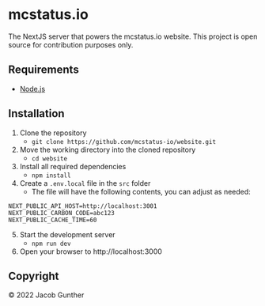 # mcstatus.io
The NextJS server that powers the mcstatus.io website. This project is open source for contribution purposes only.

## Requirements

- [Node.js](https://nodejs.org/en/)

## Installation

1. Clone the repository
    - `git clone https://github.com/mcstatus-io/website.git`
2. Move the working directory into the cloned repository
    - `cd website`
3. Install all required dependencies
    - `npm install`
4. Create a `.env.local` file in the `src` folder
    - The file will have the following contents, you can adjust as needed:
```
NEXT_PUBLIC_API_HOST=http://localhost:3001
NEXT_PUBLIC_CARBON_CODE=abc123
NEXT_PUBLIC_CACHE_TIME=60
```
5. Start the development server
    - `npm run dev`
6. Open your browser to http://localhost:3000

## Copyright
&copy; 2022 Jacob Gunther